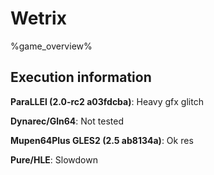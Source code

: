 # Wetrix 

%game_overview%

## Execution information

**ParaLLEl (2.0-rc2 a03fdcba)**: Heavy gfx glitch

**Dynarec/Gln64**: Not tested

**Mupen64Plus GLES2 (2.5 ab8134a)**: Ok res

**Pure/HLE**: Slowdown
